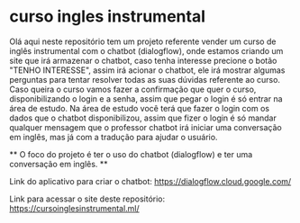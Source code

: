 # curso ingles instrumental

Olá aqui neste repositório tem um projeto referente vender um curso de inglês instrumental com o chatbot (dialogflow), onde estamos criando um site que irá armazenar o chatbot, caso tenha interesse precione o botão "TENHO INTERESSE", assim irá acionar o chatbot,  ele irá mostrar algumas perguntas para tentar resolver todas as suas dúvidas referente ao curso. Caso queira o curso vamos fazer a confirmação que quer o curso, disponibilizando o login e a senha, assim que pegar o login é só entrar na área de estudo. 
Na área de estudo você terá que fazer o login com os dados que o chatbot disponibilizou, assim que fizer o login é só mandar qualquer mensagem que o professor chatbot irá iniciar uma conversação em inglês, mas já com a tradução para ajudar o usuário. 

** O foco do projeto é ter o uso do chatbot (dialogflow) e ter uma conversação em inglês. **

Link do aplicativo para criar o chatbot:
https://dialogflow.cloud.google.com/

Link para acessar o site deste repositório:
https://cursoinglesinstrumental.ml/
